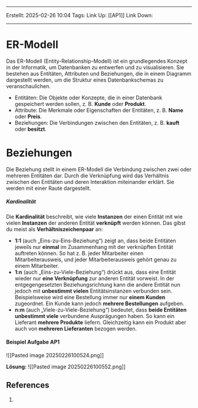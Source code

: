 
--- 
Erstellt: 2025-02-26    10:04 
Tags: 
Link Up: [[AP1]]
Link Down:

--- 
# ER-Modell
Das ER-Modell (Entity-Relationship-Modell) ist ein grundlegendes Konzept in der Informatik, um Datenbanken zu entwerfen und zu visualisieren. Sie bestehen aus Entitäten, Attributen und Beziehungen, die in einem Diagramm dargestellt werden, um die Struktur eines Datenbankschemas zu veranschaulichen. 
- Entitäten: Die Objekte oder Konzepte, die in einer Datenbank gespeichert werden sollen, z. B. **Kunde** oder **Produkt**.
- Attribute: Die Merkmale oder Eigenschaften der Entitäten, z. B. **Name** oder **Preis**.
- Beziehungen: Die Verbindungen zwischen den Entitäten, z. B. **kauft** oder **besitzt**.


# Beziehungen
Die Beziehung stellt in einem ER-Modell die Verbindung zwischen zwei oder mehreren Entitäten dar. Durch die Verknüpfung wird das Verhältnis zwischen den Entitäten und deren Interaktion miteinander erklärt. Sie werden mit einer Raute dargestellt.

##### Kardinalität
Die **Kardinalität** beschreibt, wie viele **Instanzen** der einen Entität mit wie vielen **Instanzen** der anderen Entität **verknüpft** werden können. Das gibst du meist als **Verhältniszeichenpaar** an:
- **1:1** (auch „Eins-zu-Eins-Beziehung“) zeigt an, dass beide Entitäten jeweils nur **einmal** im Zusammenhang mit der verknüpften Entität auftreten können. So hat z. B. jeder Mitarbeiter einen Mitarbeiterausweis, und jeder Mitarbeiterausweis gehört genau zu einem Mitarbeiter.
- **1:n** (auch „Eins-zu-Viele-Beziehung“) drückt aus, dass eine Entität wieder nur **eine Verknüpfung** zur anderen Entität vorweist. In der entgegengesetzten Beziehungsrichtung kann die andere Entität nun jedoch mit **unbestimmt vielen** Entitätsinstanzen verbunden sein. Beispielsweise wird eine Bestellung immer nur **einem Kunden** zugeordnet. Ein Kunde kann jedoch **mehrere Bestellungen** aufgeben.
- **n:m** (auch „Viele-zu-Viele-Beziehung“) bedeutet, dass **beide Entitäten unbestimmt viele** verbundene Ausprägungen haben. So kann ein Lieferant **mehrere Produkte** liefern. Gleichzeitig kann ein Produkt aber auch von **mehreren Lieferanten** bezogen werden.
#### Beispiel Aufgabe AP1
![[Pasted image 20250226100524.png]]

**Lösung:**
![[Pasted image 20250226100552.png]]
## References
1. 
